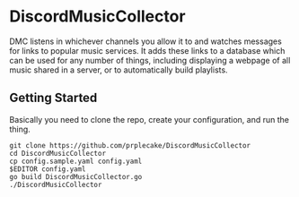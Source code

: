 # DiscordMusicCollector

DMC listens in whichever channels you allow it to and watches messages
for links to popular music services. It adds these links to a database
which can be used for any number of things, including displaying a
webpage of all music shared in a server, or to automatically build
playlists.

## Getting Started

Basically you need to clone the repo, create your configuration, and run
the thing.

```text
git clone https://github.com/prplecake/DiscordMusicCollector
cd DiscordMusicCollector
cp config.sample.yaml config.yaml
$EDITOR config.yaml
go build DiscordMusicCollector.go
./DiscordMusicCollector
```

